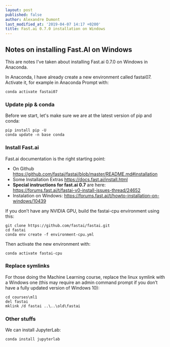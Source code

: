 ```yaml
---
layout: post
published: false
author: Alexandre Dumont
last_modified_at: '2019-04-07 14:17 +0200'
title: Fast.ai 0.7.0 installation on Windows
---
```

## Notes on installing Fast.AI on Windows

This are notes I've taken about installing Fast.ai 0.7.0 on Windows in Anaconda.

In Anaconda, I have already create a new environment called fastai07. Activate it, for example in Anaconda Prompt with:

```
conda activate fastai07
```

### Update pip & conda

Before we start, let's make sure we are at the latest version of pip and conda:

```
pip install pip -U
conda update -n base conda
```

### Install Fast.ai

Fast.ai documentation is the right starting point:
- On Github https://github.com/fastai/fastai/blob/master/README.md#installation
- Some Installation Extras https://docs.fast.ai/install.html
- **Special instructions for fast.ai 0.7** are here: https://forums.fast.ai/t/fastai-v0-install-issues-thread/24652
- Instalation on Windows: https://forums.fast.ai/t/howto-installation-on-windows/10439

If you don’t have any NVIDIA GPU, build the fastai-cpu environment using this:

```
git clone https://github.com/fastai/fastai.git
cd fastai
conda env create -f environment-cpu.yml
```

Then activate the new environment with:

```
conda activate fastai-cpu
```

### Replace symlinks

For those doing the Machine Learning course, replace the linux symlink with a Windows one (this may require an admin command prompt if you don’t have a fully updated version of Windows 10):

```
cd courses\ml1
del fastai
mklink /d fastai ..\..\old\fastai
```

### Other stuffs

We can install JupyterLab:


```
conda install jupyterlab
```

